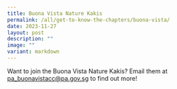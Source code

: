 ```yaml
---
title: Buona Vista Nature Kakis
permalink: /all/get-to-know-the-chapters/buona-vista/
date: 2023-11-27
layout: post
description: ""
image: ""
variant: markdown
---
```

<p>Want to join the Buona Vista Nature Kakis? Email them at <a href="mailto:&quot;	pa_buonavistacc@pa.gov.sg&quot;">pa_buonavistacc@pa.gov.sg</a> to find out more!</p>